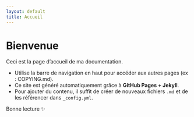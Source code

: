 ```yaml
---
layout: default
title: Accueil
---
```


# Bienvenue

Ceci est la page d’accueil de ma documentation.

- Utilise la barre de navigation en haut pour accéder aux autres pages (ex : COPYING.md).
- Ce site est généré automatiquement grâce à **GitHub Pages + Jekyll**.
- Pour ajouter du contenu, il suffit de créer de nouveaux fichiers `.md` et de les référencer dans `_config.yml`.

Bonne lecture ✨
